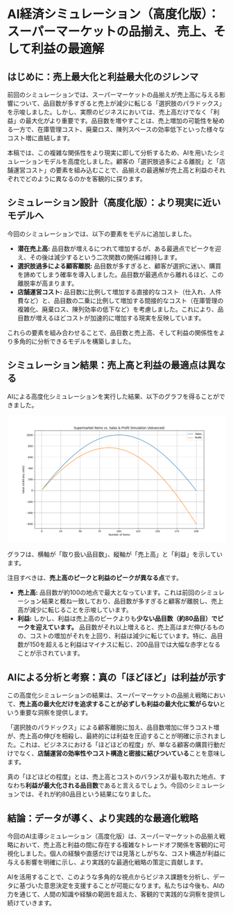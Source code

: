 
# AI経済シミュレーション（高度化版）：スーパーマーケットの品揃え、売上、そして利益の最適解

## はじめに：売上最大化と利益最大化のジレンマ

前回のシミュレーションでは、スーパーマーケットの品揃えが売上高に与える影響について、品目数が多すぎると売上が減少に転じる「選択肢のパラドックス」を示唆しました。しかし、実際のビジネスにおいては、売上高だけでなく「利益」の最大化がより重要です。品目数を増やすことは、売上増加の可能性を秘める一方で、在庫管理コスト、廃棄ロス、陳列スペースの効率低下といった様々なコスト増に直結します。

本稿では、この複雑な関係性をより現実に即して分析するため、AIを用いたシミュレーションモデルを高度化しました。顧客の「選択肢過多による離脱」と「店舗運営コスト」の要素を組み込むことで、品揃えの最適解が売上高と利益のそれぞれでどのように異なるのかを客観的に探ります。

## シミュレーション設計（高度化版）：より現実に近いモデルへ

今回のシミュレーションでは、以下の要素をモデルに追加しました。

*   **潜在売上高:** 品目数が増えるにつれて増加するが、ある最適点でピークを迎え、その後は減少するという二次関数の関係は維持します。
*   **選択肢過多による顧客離脱:** 品目数が多すぎると、顧客が選択に迷い、購買を諦めてしまう確率を導入しました。品目数が最適点から離れるほど、この離脱率が高まります。
*   **店舗運営コスト:** 品目数に比例して増加する直接的なコスト（仕入れ、人件費など）と、品目数の二乗に比例して増加する間接的なコスト（在庫管理の複雑化、廃棄ロス、陳列効率の低下など）を考慮しました。これにより、品目数が増えるほどコストが加速的に増加する現実を反映しています。

これらの要素を組み合わせることで、品目数と売上高、そして利益の関係性をより多角的に分析できるモデルを構築しました。

## シミュレーション結果：売上高と利益の最適点は異なる

AIによる高度化シミュレーションを実行した結果、以下のグラフを得ることができました。

![シミュレーション結果](supermarket_simulation_results_advanced.png)

グラフは、横軸が「取り扱い品目数」、縦軸が「売上高」と「利益」を示しています。

注目すべきは、**売上高のピークと利益のピークが異なる点**です。

*   **売上高:** 品目数が約100の地点で最大となっています。これは前回のシミュレーション結果と概ね一致しており、品目数が多すぎると顧客が離脱し、売上高が減少に転じることを示唆しています。
*   **利益:** しかし、利益は売上高のピークよりも**少ない品目数（約80品目）でピークを迎えています。** 品目数がそれ以上増えると、売上高はまだ伸びるものの、コストの増加がそれを上回り、利益は減少に転じています。特に、品目数が150を超えると利益はマイナスに転じ、200品目では大幅な赤字となることが示されています。

## AIによる分析と考察：真の「ほどほど」は利益が示す

この高度化シミュレーションの結果は、スーパーマーケットの品揃え戦略において、**売上高の最大化だけを追求することが必ずしも利益の最大化に繋がらない**という重要な洞察を提供します。

「選択肢のパラドックス」による顧客離脱に加え、品目数増加に伴うコスト増が、売上高の伸びを相殺し、最終的には利益を圧迫することが明確に示されました。これは、ビジネスにおける「ほどほどの程度」が、単なる顧客の購買行動だけでなく、**店舗運営の効率性やコスト構造と密接に結びついている**ことを意味します。

真の「ほどほどの程度」とは、売上高とコストのバランスが最も取れた地点、すなわち**利益が最大化される品目数**であると言えるでしょう。今回のシミュレーションでは、それが約80品目という結果になりました。

## 結論：データが導く、より実践的な最適化戦略

今回のAI主導シミュレーション（高度化版）は、スーパーマーケットの品揃え戦略において、売上高と利益の間に存在する複雑なトレードオフ関係を客観的に可視化しました。個人の経験や直感だけでは見落としがちな、コスト構造が利益に与える影響を明確に示し、より実践的な最適化戦略の策定に貢献します。

AIを活用することで、このような多角的な視点からビジネス課題を分析し、データに基づいた意思決定を支援することが可能になります。私たちは今後も、AIの力を通じて、人間の知識や経験の範囲を超えた、客観的で実践的な洞察を提供し続けていきます。
